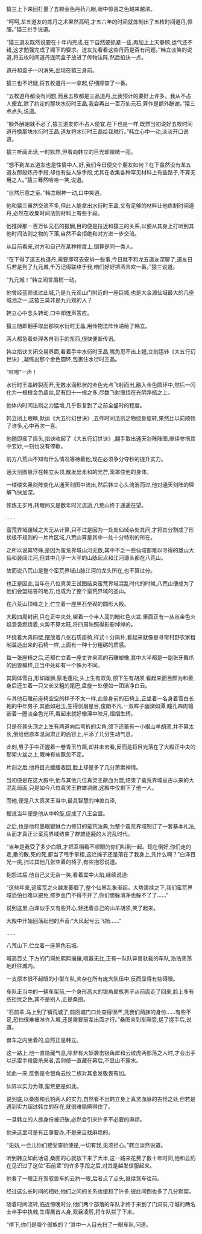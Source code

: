 
猿三上下来回打量了五颗金色丹药几眼,眼中惊喜之色越来越浓。

“呵呵,龙五道友的炼丹之术果然高明,才五六年的时间就炼制出了五枚时间道丹,佩服。”猿三拱手说道。

“猿三道友既然说要在十年内完成,在下自然要抓紧一些,再加上上天眷顾,运气还不错,这才勉强完成了阁下的要求。道友先看看这些丹药是否有问题。”韩立淡笑的说道,将五枚时间道丹连同盒子放进了传物法阵,然后掐诀一点。

道丹和盒子一闪消失,出现在猿三身前。

猿三也不迟疑,将五枚道丹一一拿起,仔细探查了一番。

“五枚道丹都没有问题,而且五枚都是三品道丹,比我预计的要好上许多。我从不占人便宜,除了约定的那块水衍时王晶,我会再出一百万仙元石,算作是额外酬谢。”猿三点点头,说道。

“额外酬谢就不必了,猿三道友你不占人便宜,在下也是一样,既然当初说好五枚时间道丹换那块水衍时王晶,道友将水衍时王晶给我就行。”韩立心中一动,淡淡开口说道。

猿三听闻此话,一时默然,但看向韩立的目光却微微一亮。

“想不到龙五道友也是性情中人,好,我们今日便交个朋友如何？在下虽然没有龙五道友那般炼丹手段,却也有些人脉手段,尤其在收集各种罕见材料上有些路子,不算无用之人。”猿三蓦然哈哈一笑,说道。

“自然乐意之至。”韩立眼神一动,口中笑道。

他和猿三虽然交流不多,但此人能拿出水衍时王晶,又有足够的材料让他炼制时间道丹,必然在收集时间法则材料上有些手段。

他推掉那一百万仙元石的报酬,目的便是拉近和猿三的关系,以便从其身上打听到其他时间法则之物的下落,自然不会拒绝和对方进一步交流。

从目前看来,对方和自己在某种程度上,倒算是同一类人。

“在下得了这五枚道丹,需要即可去安排一些事,今日就不和龙五道友深聊了,道友日后若是到了九元城,千万记得联络于我,咱们好好把酒言欢一番。”猿三说道。

“九元城！”韩立闻言眉梢一动。

他曾经蓝颜说过此城,乃是九元观山门附近的一座巨城,也是大金源仙域最大的几座城池之一,这猿三莫非是九元观的人？

韩立心中念头转动,口中却连声答应。

猿三随即翻手取出那块水衍时王晶,用传物法阵传递给了韩立。

两人都急着处理各自到手的东西,很快便断传讯。

韩立掐诀关闭交易界面,看着手中水衍时王晶,嘴角忍不出上翘,立刻运转《大五行幻世诀》,凝练出那个金色圆环,包裹住水衍时王晶。

“咔嚓”一声！

水衍时王晶碎裂而开,无数水滴形状的金色光点飞射而出,融入金色圆环中,然后一闪化为一根根金色晶丝,足有四十一根之多,尽数飞射缠绕在光阴净瓶之上。

他体内时间法则之力猛增,几乎恢复到了之前全盛时的程度。

韩立闭上眼睛,默运《大五行幻世诀》,五件时间法则之物绕身旋转,果然比以前顺畅了许多,心中再次一喜。

他随即摇了摇头,掐诀收起了《大五行幻世诀》,翻手取出通天剑阵阵图,继续参悟其中玄妙,一刻也没有停歇。

前方八荒山不知有什么情况等待着他,现在必须争分夺秒的提升实力。

通天剑图悬浮在韩立头顶,散发出柔和的光芒,笼罩住他的身体。

一缕缕玄奥剑阵变化从通天剑图中流出,然后韩立心头流淌而过,他对通天剑阵的理解飞快加深。

修炼无岁月,转眼间又是数年时光流逝,八荒山终于遥遥在望。

……

蛮荒界域疆域之大无从计算,只不过是因为一处处仙域杂处其间,才将其分割成了形状极不规则的一片片区域,八荒山算是其中一处十分特别的所在。

之所以说其特殊,是因为蛮荒界域山河无数,其中不乏一些仙域都难以寻得的雄山大岳和装阔江河,但其中几乎一大半的山脉起点和江河源头都在八荒山。

故而说八荒山是整个蛮荒界域山脉江河的龙头所在,也不算过分。

也正是因此,当年在八位真灵王试图结束蛮荒界域混乱时代的时候,八荒山便成为了他们会盟结誓的地方,也成为了整个蛮荒界域的圣山。

在八荒山顶峰之上,伫立着一座黑石垒砌的圆形大殿。

大殿四周封闭,只在正中央处,架着一个半人高的暗红色火盆,里面正有一丛丛金色火焰袅袅燃烧着,火势不算太旺,将四周映照得影影绰绰的。

环绕着大典四壁,摆放着八张石质座椅,样式十分简朴,看起来就像是寻常村野农家粗制滥造出来的石椅一样,上面有一种十分粗砺的质感。

每一张座椅之后,还都伫立着一座丈许来高的石雕塑像,其中大半都是一副张牙舞爪的凶兽模样,正当中处却有一个殊为不同。

其同体雪白,形如雄狮,鬃毛蓬松,头上生有双角,颌下生有胡须,看起来面目颇为和善,身后还生着一只又长又粗的尾巴,盘旋一处便如一团洁净白云。

与其他石雕前座椅空空的样子不太一样,此兽身前的石椅上,正坐着一名身着雪白长袍的中年男子,其面如冠玉,生得剑眉星目,俊朗不凡,一双眸子幽深如潭,瞳孔四周镶嵌着一圈淡金色光环,看起来就好像潭中映月,熠熠生辉。

只是在其头顶之上生有两道向后弯折的尖角,颌下还蓄有一小撮山羊胡须,并不算太长,倒给他原本温润肃正的面容上,平添了几分生动气息。

此刻,男子手中正握着一卷青玉竹简,却并未去看,反而是将目光落在了大殿正中央的那架火盆之上,眼神有些飘忽不定。

片刻之后,他将目光缓缓收回,脸上却是多了几分萧索神情。

当初便是在这大殿中,他与其他几位真灵王歃血为盟,结束了蛮荒界域亘古以来的大混乱局面,只是如今八位真灵王群雄凋敝,这殿中仅剩下了他一人。

而他,便是八大真灵王当中,最具智慧的神兽白泽,

据说当年便是他从中斡旋,促成了八王会盟。

之后,也是他和墨眼貔貅合力修订的蛮荒法典,为整个蛮荒界域制订了一套基本礼法,从而才真正让蛮荒界域结束了群雄逐鹿的大混乱时代。

“当年是我受了多少白眼,才把互相看不顺眼的你们叫到一起。现在倒好,你们走的走,散的散,死的死,都当了甩手掌柜,这烂摊子还是落在了我身上,凭什么啊？”白泽目光一挑,扫过其他几张空着的椅子,有些抱怨说道。

抱怨过后,他自己又无奈一笑,看着盆中火焰,继续说道:

“这些年来,这蛮荒之火越发萎靡了,整个仙界乱象渐起。大势裹挟之下,我们蛮荒界域恐怕也难以避免,修罗血门不得不开了,你们想躲清净也躲不了了……”

说到这里,白泽似乎又有些开心,轻抚着自己的山羊胡须,笑了起来。

大殿中开始回荡起他的声音:“大风起兮云飞扬……”

……

八荒山下,伫立着一座黑色石城。

城高百丈,下方的门洞处熙熙攘攘,喧嚣无比,正有一队队异兽驮载的车队,浩浩荡荡地赶往城内。

一支原本很不起眼的小型车队,夹杂在所有庞大队伍中,反而显得有些碍眼。

车队正当中的一辆车架前,一个身形高大的银角犀族男子从前面走了回来,脸上多有些担忧之色,其不是别人,正是桑图。

“石前辈,马上到了镇荒城了,前面城门口处查得很严,凭我们两族的身份……有些不足,恐怕很难被准许入城,还是需要前辈出面才行。”桑图来到车厢旁,搓了搓手后,说道。

兽车之内坐着的,自然正是韩立。

这一路上,他一直隐藏气息,除非有大妖袭击银角犀和云纹虎两部落之人时,才会出手以迅雷手段震杀来者,否则便一直藏在幕后,不显山不露水。

如此一来,反倒是令银角云纹二族对其愈发敬畏有加。

仙界以实力为尊,蛮荒更是如此。

说到底,以桑图和云豹两人的实力,自然看不出韩立身上真灵血脉的古怪之处,但若是遇到实力超过韩立的存在,就很难隐瞒得住了。

一旦韩立的人族身份被识破,必然会引来许多不必要的麻烦。

他来这里可是有正事要办,不是来自找麻烦的。

“无妨,一会儿你们接受查验便是,一切有我,无须担心。”韩立淡然说道。

听到韩立如此话语,桑图的心就放下来了大半,这一路来花费了数十年时间,他和云豹在见识过了这位“石前辈”的许多手段之后,对其是越发信服起来。

他看了一眼正在驾驭兽车的云豹一眼,后者点了点头,继续驾车往前。

经过这么长时间的相处,他们之间的关系也缓和了许多,彼此间倒也多了几分默契。

随着时间流转,临近傍晚时分,他们两个部落的车队才终于来到了门洞前,守城的两名士卒手中执戟,生得鹰首人身,双目凌厉,将车队拦了下来。

“停下,你们是哪个部族的？”其中一人目光扫了一眼车队,问道。